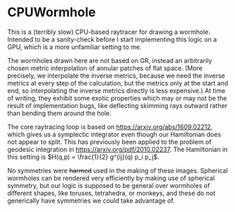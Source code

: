 # CPUWormhole

This is a (terribly slow) CPU-based raytracer for drawing
a wormhole. Intended to be a sanity-check before I start
implementing this logic on a GPU, which is a more unfamiliar
setting to me.

The wormholes drawn here are not based on GR, instead an arbitrarily
chosen metric interpolation of annular patches of flat space. (More precisely,
we interpolate the inverse metrics, because we need the inverse metrics at every step of the calculation, but the metrics only at the start and end,
so interpolating the inverse metrics directly is less expensive.)
At time of writing,
they exhibit some exotic properties which may or may not be the result
of implementation bugs, like deflecting skimming rays outward rather than
bending them around the hole.

The core raytracing loop is based on https://arxiv.org/abs/1609.02212, which
gives us a symplectic integrator even though our Hamiltonian does not appear
to split. This has previously been applied to the problem of geodesic integration in https://arxiv.org/pdf/2010.02237.
The Hamiltonian in this setting is $`H(q,p) = \frac{1}{2} g^{ij}(q) p_i p_j`$.

No symmetries were ~~harmed~~ used in the making of these images. Spherical
wormholes can be rendered very efficiently by making use of spherical 
symmetry, but our logic is supposed to be general over wormholes of different
shapes, like toruses, tetrahedra, or monkeys, and these do not generically have symmetries we could take advantage of.